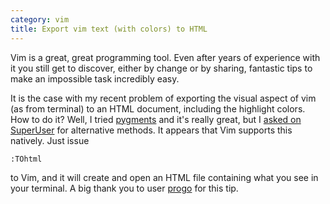 ```yaml
---
category: vim
title: Export vim text (with colors) to HTML
---
```


Vim is a great, great programming tool. Even after years of experience
with it you still get to discover, either by change or by sharing,
fantastic tips to make an impossible task incredibly easy.

It is the case with my recent problem of exporting the visual aspect of
vim (as from terminal) to an HTML document, including the highlight
colors. How to do it? Well, I tried [pygments](http://pygments.org) and
it\'s really great, but I [asked on
SuperUser](http://superuser.com/questions/212227/copy-vim-text-colors-included)
for alternative methods. It appears that Vim supports this natively.
Just issue

    :TOhtml

to Vim, and it will create and open an HTML file containing what you see
in your terminal. A big thank you to user
[progo](http://superuser.com/users/49046/progo) for this tip.

